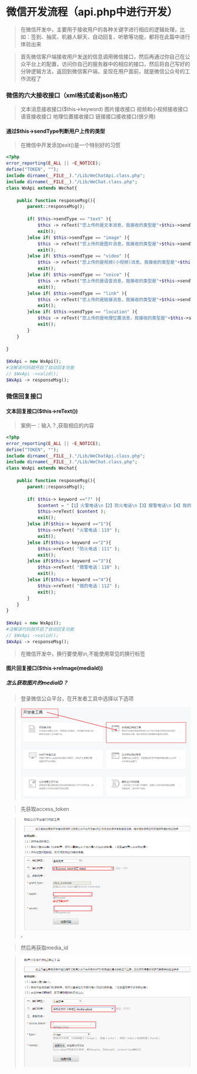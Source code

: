 # 微信开发流程（api.php中进行开发）

>在微信开发中，主要用于接收用户的各种关键字进行相应的逻辑处理，比如：签到、抽奖、机器人聊天、自动回复、听歌等功能，都将在此篇中进行体验出来

>首先微信客户端接收用户发送的信息调用微信接口，然后再通过你自己在公众平台上的配置，访问你自己的服务器中的相应的接口，然后将自己写好的分钟逻辑方法，返回到微信客户端，呈现在用户面前，就是微信公众号的工作流程了

### 微信的六大接收接口（xml格式或者json格式）
>文本消息接收接口($this->keyword)
>图片接收接口
>视频和小视频接收接口
>语音接收接口
>地理位置接收接口
>链接接口接收接口(很少用)

#### 通过$this->sendType判断用户上传的类型

>在微信中开发添加exit()是一个特别好的习惯

```php
<?php
error_reporting(E_ALL || ~E_NOTICE);
define("TOKEN", "");
include dirname(__FILE__)."/Lib/WeChatApi.class.php";
include dirname(__FILE__)."/Lib/WeChat.class.php";
class WxApi extends Wechat{

	public function responseMsg(){
		parent::responseMsg();

		if( $this->sendType == "text" ){
			$this -> reText("您上传的是文本消息，我接收的类型是"+$this->sendType);
			exit();
		}else if( $this->sendType == "image" ){
			$this -> reText("您上传的是图片消息，我接收的类型是"+$this->sendType);
			exit();
		}else if( $this->sendType == "video" ){
			$this -> reText("您上传的是视频(小视频)消息，我接收的类型是"+$this->sendType);
			exit();
		}else if( $this->sendType == "voice" ){
			$this -> reText("您上传的是语音消息，我接收的类型是"+$this->sendType);
			exit();
		}else if( $this->sendType == "link" ){
			$this -> reText("您上传的是链接消息，我接收的类型是"+$this->sendType);
			exit();
		}else if( $this->sendType == "location" ){
			$this -> reText("您上传的是地理位置消息，我接收的类型是"+$this->sendType);
			exit();
		}
	}

}

$WxApi = new WxApi();
#注解该代码就开启了自动回复功能
// $WxApi ->valid();
$WxApi -> responseMsg();
```

### 微信回复接口
#### 文本回复接口($this->reText())

>案例一：输入？,获取相应的内容
```php
<?php
error_reporting(E_ALL || ~E_NOTICE);
define("TOKEN", "");
include dirname(__FILE__)."/Lib/WeChatApi.class.php";
include dirname(__FILE__)."/Lib/WeChat.class.php";
class WxApi extends Wechat{

	public function responseMsg(){
		parent::responseMsg();

		if( $this-> keyword =="?" ){
			$content = "【1】火警电话\n【2】防火电话\n【3】报警电话\n【4】我的电话\n";
			$this->reText( $content );
			exit();
		}else if($this-> keyword =="1"){
			$this->reText( "火警电话：119" );
			exit();
		}else if($this-> keyword =="2"){
			$this->reText( "防火电话：111" );
			exit();
		}else if($this-> keyword =="3"){
			$this->reText( "报警电话：110" );
			exit();
		}else if($this-> keyword =="4"){
			$this->reText( "我的电话：112" );
			exit();
		}
	}
}

$WxApi = new WxApi();
#注解该代码就开启了自动回复功能
// $WxApi ->valid();
$WxApi -> responseMsg();
```
>在微信开发中，换行要使用\n,不能使用常见的换行标签

#### 图片回复接口($this->reImage(mediaId))
##### 怎么获取图片的mediaID？
>登录微信公众平台，在开发者工具中选择以下选项

>![获取图片mdiaID第一步](./images/1.png)

>先获取access_token

>![获取access_token](./images/2.png)、

>然后再获取media_id

>![获取media_id](./images/3.png)



